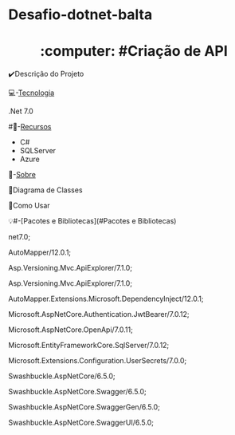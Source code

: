 # Desafio-dotnet-balta
<h1 align="center">:computer: #Criação de API</h1>

:heavy_check_mark:Descrição do Projeto

:computer:-[Tecnologia](#tecnologia)

 .Net 7.0
  

#:pushpin:-[Recursos](#recursos)

<ul>
 
   <li> C# </li>
   <li> SQLServer </li>
   <li> Azure </li>
   
</ul>


:triangular_flag_on_post:-[Sobre](#Sobre)


:memo:Diagrama de Classes


:file_folder:Como Usar






:bulb:#-[Pacotes e Bibliotecas](#Pacotes e Bibliotecas)

net7.0;

AutoMapper/12.0.1;

Asp.Versioning.Mvc.ApiExplorer/7.1.0;

Asp.Versioning.Mvc.ApiExplorer/7.1.0;

AutoMapper.Extensions.Microsoft.DependencyInject/12.0.1;

Microsoft.AspNetCore.Authentication.JwtBearer/7.0.12;

Microsoft.AspNetCore.OpenApi/7.0.11;

Microsoft.EntityFrameworkCore.SqlServer/7.0.12;

Microsoft.Extensions.Configuration.UserSecrets/7.0.0;

Swashbuckle.AspNetCore/6.5.0;

Swashbuckle.AspNetCore.Swagger/6.5.0;

Swashbuckle.AspNetCore.SwaggerGen/6.5.0;

Swashbuckle.AspNetCore.SwaggerUI/6.5.0;
